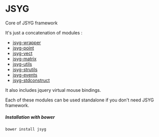 # JSYG
Core of JSYG framework

It's just a concatenation of modules :
* [jsyg-wrapper](https://github.com/YannickBochatay/JSYG-wrapper)
* [jsyg-point](https://github.com/YannickBochatay/JSYG.Point)
* [jsyg-vect](https://github.com/YannickBochatay/JSYG.Vect)
* [jsyg-matrix](https://github.com/YannickBochatay/JSYG.Matrix)
* [jsyg-utils](https://github.com/YannickBochatay/JSYG-utils)
* [jsyg-strutils](https://github.com/YannickBochatay/JSYG-strutils)
* [jsyg-events](https://github.com/YannickBochatay/JSYG.Events)
* [jsyg-stdconstruct](https://github.com/YannickBochatay/JSYG.StdConstruct)

It also includes jquery virtual mouse bindings.

Each of these modules can be used standalone if you don't need JSYG framework.


##### Installation with bower
```shell
bower install jsyg
```